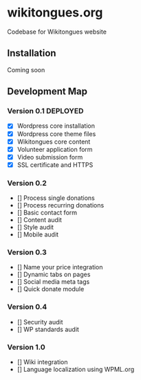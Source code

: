 # wikitongues.org
Codebase for Wikitongues website

## Installation
Coming soon

## Development Map
### Version 0.1 DEPLOYED
- [x] Wordpress core installation
- [x] Wordpress core theme files
- [x] Wikitongues core content
- [x] Volunteer application form
- [x] Video submission form
- [x] SSL certificate and HTTPS

### Version 0.2
- [] Process single donations
- [] Process recurring donations
- [] Basic contact form
- [] Content audit
- [] Style audit
- [] Mobile audit

### Version 0.3
- [] Name your price integration
- [] Dynamic tabs on pages
- [] Social media meta tags
- [] Quick donate module

### Version 0.4
- [] Security audit
- [] WP standards audit

### Version 1.0
- [] Wiki integration
- [] Language localization using WPML.org